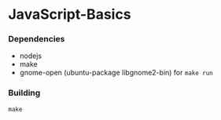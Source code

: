 JavaScript-Basics
=================

### Dependencies ###

* nodejs
* make
* gnome-open (ubuntu-package libgnome2-bin) for ``` make run ```

### Building ###

``` make ```
